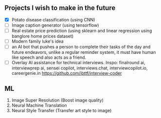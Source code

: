 ## Projects I wish to make in the future
- [x] Potato disease classification (using CNN)
- [ ] Image caption generator (using tensorflow)
- [ ] Real estate price prediction (using sklearn and linear regression using banglore home prices dataset)
- [ ] Modern family luke's idea
- [ ] an AI bot that pushes a person to complete their tasks of the day and future endeavors, unlike a regular reminder system, it must have human like speech and also acts as a friend.
- [ ] Overlay AI assistance for technical interviews. Inspo: finalround ai, interviewprep ai, sensei copilot, interviews.chat, interviewcopilot.io, careergenie.in https://github.com/ibttf/interview-coder

## ML
1. Image Super Resolution (Boost image quality) 
3. Neural Machine Translation
5. Neural Style Transfer (Transfer art style to image)
